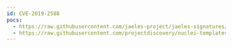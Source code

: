 ```yaml
---
id: CVE-2019-2588
pocs:
  - https://raw.githubusercontent.com/jaeles-project/jaeles-signatures/master/cves/oracle-bi-path-traversal-cve-2019-2588.yaml
  - https://raw.githubusercontent.com/projectdiscovery/nuclei-templates/master/cves/2019/CVE-2019-2588.yaml
---
```

